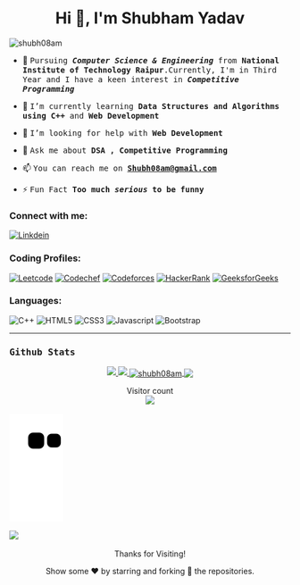 <h1 align="center">Hi 👋, I'm Shubham Yadav</h1>

<p align="left"> <img src="https://komarev.com/ghpvc/?username=shubh08am&label=Visitors%20Count&color=0e75b6&style=flat" alt="shubh08am" /> </p>


- 👷 <samp>  Pursuing ***Computer Science & Engineering*** from **National Institute of Technology Raipur**.Currently, I'm in Third Year and I have a keen interest in ***Competitive Programming***
- 🌱 <samp> I’m currently learning **Data Structures and Algorithms using C++** and **Web Development**

- 🤝 <samp> I’m looking for help with **Web Development**

- 💬 <samp> Ask me about **DSA , Competitive Programming**

- 📫 <samp> You can reach me on **Shubh08am@gmail.com** 

- ⚡ <samp> Fun Fact **Too much ***serious*** to be funny**

<h3 align="left">Connect with me:</h3>
<p align="left">
 
 [![Linkdein](https://img.shields.io/badge/LinkedIn-0077B5?style=for-the-badge&logo=linkedin&logoColor=white)](https://linkedin.com/in/-shubham-yadav-)
 <h3 align="left">Coding Profiles:</h3>
<p align="left">  
 
[![Leetcode](https://img.shields.io/badge/-Leetcode-000000?style=for-the-badge&logo=Leetcode&logoColor=yellow)](https://www.leetcode.com/shubh08am)
[![Codechef](https://img.shields.io/badge/-CodeChef-5B4638?style=for-the-badge&logo=CodeChef&logoColor=white)](https://www.codechef.com/users/imshubham_08)
[![Codeforces](https://img.shields.io/badge/-Codeforces-1F8ACB?style=for-the-badge&logo=Codeforces&logoColor=white)](https://codeforces.com/profile/Shubh08am) 
[![HackerRank](https://img.shields.io/badge/-Hackerrank-2EC866?style=for-the-badge&logo=HackerRank&logoColor=white)](https://www.hackerrank.com/shubh08am)
[![GeeksforGeeks](https://img.shields.io/badge/-GeeksforGeeks-023020?style=for-the-badge&logo=GeeksforGeeks&logoColor=green)](https://auth.geeksforgeeks.org/user/shubh08am/practice/)

</p>

<h3 align="left">Languages:</h3>
 
![C++](https://img.shields.io/badge/C++-00599C?style=for-the-badge&logo=c%2B%2B&logoColor=white)
![HTML5](https://img.shields.io/badge/HTML5-E34F26?style=for-the-badge&logo=HTML5&logoColor=white)
![CSS3](https://img.shields.io/badge/CSS3-000000?style=for-the-badge&logo=CSS3&logoColor=red)
![Javascript](https://img.shields.io/badge/JavaScript-F7DF1E?style=for-the-badge&logo=javascript&logoColor=black)
![Bootstrap](https://img.shields.io/badge/Bootstrap-000000?style=for-the-badge&logo=Bootstrap&logoColor=yellow)


<hr>  

### <samp>Github Stats
  
<p align="center">
  <a href="https://github.com/shubh08am"><span>
    <img height="48%" src="https://github-readme-stats.vercel.app/api?username=shubh08am&count_private=true&show_icons=true&theme=radical&&include_all_commits=true"/>
    <img width="48%" src="https://github-readme-streak-stats.herokuapp.com/?user=shubh08am&theme=radical" />
    <img align="center" src="https://github-readme-stats.vercel.app/api/top-langs?username=shubh08am&show_icons=true&locale=en&theme=dracula" alt="shubh08am"/>
    <img align="center" src="https://github-profile-summary-cards.vercel.app/api/cards/profile-details?username=shubh08am&theme=dracula" />
    </span></a>
  
</p>
  
  
<p align="center"> 
  Visitor count<br>
  <img src="https://profile-counter.glitch.me/shubh08am/count.svg" />
</p>
  
![snake svg](https://github.com/adityamangal1/adityamangal1/blob/output/github-contribution-grid-snake.svg)

![](https://user-images.githubusercontent.com/73097560/115834477-dbab4500-a447-11eb-908a-139a6edaec5c.gif)
<p align="center"> Thanks for Visiting!</p>

<p align="center"> Show some ❤️ by starring and forking 🌟 the repositories.</p>
<!---
Shubh08am/Shubh08am is a ✨ special ✨ repository because its `README.md` (this file) appears on your GitHub profile.
You can click the Preview link to take a look at your changes.
--->
